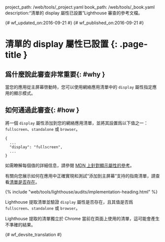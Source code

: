 project_path: /web/tools/_project.yaml
book_path: /web/tools/_book.yaml
description:“清單的 display 屬性已設置”Lighthouse 審查的參考文檔。

{# wf_updated_on:2016-09-21 #}
{# wf_published_on:2016-09-21 #}

# 清單的 display 屬性已設置 {: .page-title }

## 爲什麼說此審查非常重要{: #why }

當您的應用從主屏幕啓動時，您可以使用網絡應用清單中的 `display` 屬性指定應用的顯示模式。


## 如何通過此審查{: #how }

將一個 `display` 屬性添加到您的網絡應用清單，並將其設置爲以下值之一：`fullscreen`、`standalone` 或 `browser`。


    {
      ...
      "display": "fullscreen",
      ...
    }

如需瞭解每個值的詳細信息，請參閱 [MDN 上針對顯示屬性的參考](https://developer.mozilla.org/en-US/docs/Web/Manifest#display)。



有關向您展示如何在應用中正確實現和測試“添加到主屏幕”支持的指南清單，請查看[清單是否存在](manifest-exists#how)。



{% include "web/tools/lighthouse/audits/implementation-heading.html" %}

Lighthouse 提取清單並驗證 `display` 屬性是否存在，且其值是否爲 `fullscreen`、`standalone` 或 `browser`。


Lighthouse 提取的清單獨立於 Chrome 當前在頁面上使用的清單，這可能會產生不準確的結果。



{# wf_devsite_translation #}
